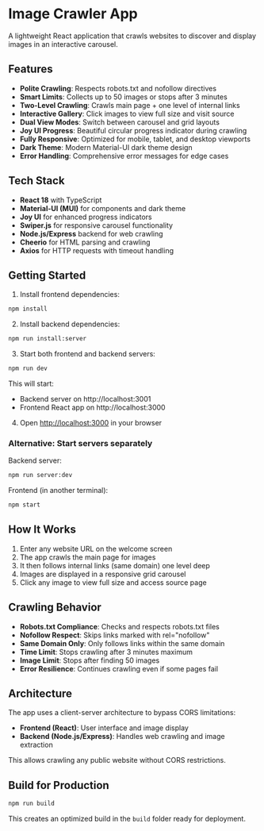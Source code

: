 # Image Crawler App

A lightweight React application that crawls websites to discover and display images in an interactive carousel.

## Features

- **Polite Crawling**: Respects robots.txt and nofollow directives
- **Smart Limits**: Collects up to 50 images or stops after 3 minutes
- **Two-Level Crawling**: Crawls main page + one level of internal links
- **Interactive Gallery**: Click images to view full size and visit source
- **Dual View Modes**: Switch between carousel and grid layouts
- **Joy UI Progress**: Beautiful circular progress indicator during crawling
- **Fully Responsive**: Optimized for mobile, tablet, and desktop viewports
- **Dark Theme**: Modern Material-UI dark theme design
- **Error Handling**: Comprehensive error messages for edge cases

## Tech Stack

- **React 18** with TypeScript
- **Material-UI (MUI)** for components and dark theme
- **Joy UI** for enhanced progress indicators
- **Swiper.js** for responsive carousel functionality
- **Node.js/Express** backend for web crawling
- **Cheerio** for HTML parsing and crawling
- **Axios** for HTTP requests with timeout handling

## Getting Started

1. Install frontend dependencies:
```bash
npm install
```

2. Install backend dependencies:
```bash
npm run install:server
```

3. Start both frontend and backend servers:
```bash
npm run dev
```

This will start:
- Backend server on http://localhost:3001
- Frontend React app on http://localhost:3000

4. Open [http://localhost:3000](http://localhost:3000) in your browser

### Alternative: Start servers separately

Backend server:
```bash
npm run server:dev
```

Frontend (in another terminal):
```bash
npm start
```

## How It Works

1. Enter any website URL on the welcome screen
2. The app crawls the main page for images
3. It then follows internal links (same domain) one level deep
4. Images are displayed in a responsive grid carousel
5. Click any image to view full size and access source page

## Crawling Behavior

- **Robots.txt Compliance**: Checks and respects robots.txt files
- **Nofollow Respect**: Skips links marked with rel="nofollow"
- **Same Domain Only**: Only follows links within the same domain
- **Time Limit**: Stops crawling after 3 minutes maximum
- **Image Limit**: Stops after finding 50 images
- **Error Resilience**: Continues crawling even if some pages fail

## Architecture

The app uses a client-server architecture to bypass CORS limitations:

- **Frontend (React)**: User interface and image display
- **Backend (Node.js/Express)**: Handles web crawling and image extraction

This allows crawling any public website without CORS restrictions.

## Build for Production

```bash
npm run build
```

This creates an optimized build in the `build` folder ready for deployment.